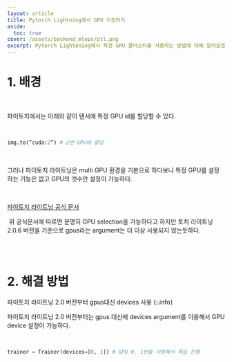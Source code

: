 ```yaml
---
layout: article
title: Pytorch Lightning에서 GPU 지정하기
aside:
  toc: true
cover: /assets/backend_mlops/ptl.png
excerpt: Pytorch Lightening에서 특정 GPU 클러스터를 사용하는 방법에 대해 알아보겠습니다.
---
```


# 1. 배경

<br>

파이토치에서는 아래와 같이 텐서에 특정 GPU id를 할당할 수 있다.

<br>

```python
img.to(”cuda:2”) # 2번 GPU에 할당
```

<br>

그러나 파이토치 라이트닝은 multi GPU 환경을 기본으로 하다보니 특정 GPU를 설정하는 기능은 없고 GPU의 갯수만 설정이 가능하다.

<br>

[파이토치 라이트닝 공식 문서](https://pytorch-lightning.readthedocs.io/en/0.9.0/multi_gpu.html)

 위 공식문서에 따르면 분명히 GPU selection을 가능하다고 하지만 토치 라이트닝 2.0.6 버전을 기준으로 gpus라는 argument는 더 이상 사용되지 않는듯하다. 

<br>

<br>

# 2. 해결 방법

파이토치 라이트닝 2.0 버전부터 gpus대신 devices 사용
{:.info}

파이토치 라이트닝 2.0 버전부터는 gpus 대신에 devices argument를 이용해서 GPU device 설정이 가능하다. 

<br>

```python
trainer = Trainer(devices=[0, 1]) # GPU 0, 1번을 이용해서 학습 진행
```

<br>

<br>
